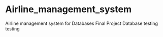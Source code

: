 # Airline_management_system
Airline management system for Databases Final Project
Database
testing testing